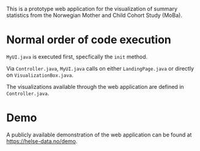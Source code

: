 This is a prototype web application for the visualization of summary statistics from the Norwegian Mother and Child Cohort Study (MoBa).


# Normal order of code execution

`MyUI.java` is executed first, specfically the `init` method. 

Via `Controller.java`, `MyUI.java` calls on either `LandingPage.java` or directly on `VisualizationBox.java`.

The visualizations available through the web application are defined in `Controller.java`.

# Demo

A publicly available demonstration of the web application can be found at https://helse-data.no/demo.
